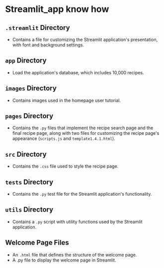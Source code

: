 # Streamlit_app know how

## `.streamlit` Directory

*   Contains a file for customizing the Streamlit application's presentation, with font and background settings.

## `app` Directory

*   Load the application's database, which includes 10,000 recipes.

## `images` Directory

*   Contains images used in the homepage user tutorial.

## `pages` Directory

*   Contains the `.py` files that implement the recipe search page and the final recipe page, along with two files for customizing the recipe page's appearance (`scripts.js` and `template1.4.1.html`).

## `src` Directory

*   Contains the `.css` file used to style the recipe page.

## `tests` Directory

*   Contains the `.py` test file for the Streamlit application's functionality.

## `utils` Directory

*   Contains a `.py` script with utility functions used by the Streamlit application.

## Welcome Page Files

*   An `.html` file that defines the structure of the welcome page.
*  A .py file to display the welcome page in Streamlit.
